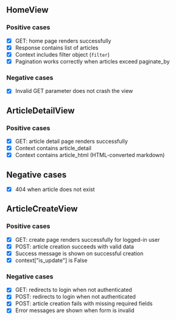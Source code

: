 ## HomeView

### Positive cases

-   [x] GET: home page renders successfully
-   [x] Response contains list of articles
-   [x] Context includes filter object (`filter`)
-   [x] Pagination works correctly when articles exceed paginate_by

### Negative cases

-   [x] Invalid GET parameter does not crash the view

## ArticleDetailView

### Positive cases

-   [x] GET: article detail page renders successfully
-   [x] Context contains article_detail
-   [x] Context contains article_html (HTML-converted markdown)

## Negative cases

-   [x] 404 when article does not exist

## ArticleCreateView

### Positive cases

-   [x] GET: create page renders successfully for logged-in user
-   [x] POST: article creation succeeds with valid data
-   [x] Success message is shown on successful creation
-   [x] context["is_update"] is False

### Negative cases

-   [x] GET: redirects to login when not authenticated
-   [x] POST: redirects to login when not authenticated
-   [x] POST: article creation fails with missing required fields
-   [x] Error messages are shown when form is invalid
